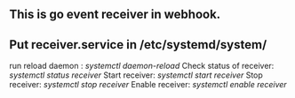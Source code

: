 ## This is go event receiver in webhook. 

## Put receiver.service in /etc/systemd/system/

run
 reload daemon : *systemctl daemon-reload*
 Check status of receiver: *systemctl status receiver*
 Start receiver:           *systemctl start receiver*
 Stop receiver:           *systemctl stop receiver*
 Enable receiver:           *systemctl enable receiver*

